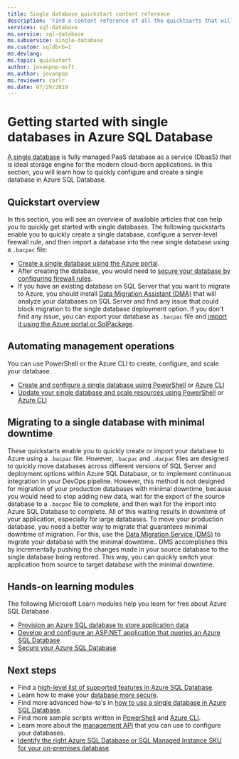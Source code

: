 ```yaml
---
title: Single database quickstart content reference
description: 'Find a content reference of all the quicktsarts that will help you quickly get started with single databases in Azure SQL Database'
services: sql-database
ms.service: sql-database
ms.subservice: single-database
ms.custom: sqldbrb=1
ms.devlang: 
ms.topic: quickstart
author: jovanpop-msft
ms.author: jovanpop
ms.reviewer: carlr
ms.date: 07/29/2019
---
```

# Getting started with single databases in Azure SQL Database

[A single database](sql-database-single-index.yml) is fully managed PaaS database as a service (DbaaS) that is ideal storage engine for the modern cloud-born applications. In this section, you will learn how to quickly configure and create a single database in Azure SQL Database.

## Quickstart overview

In this section, you will see an overview of available articles that can help you to quickly get started with single databases. The following quickstarts enable you to quickly create a single database, configure a server-level firewall rule, and then import a database into the new single database using a `.bacpac` file:

- [Create a single database using the Azure portal](sql-database-single-database-get-started.md).
- After creating the database, you would need to [secure your database by configuring firewall rules](sql-database-server-level-firewall-rule.md).
- If you have an existing database on SQL Server that you want to migrate to Azure, you should install [Data Migration Assistant (DMA)](https://www.microsoft.com/download/details.aspx?id=53595) that will analyze your databases on SQL Server and find any issue that could block migration to the single database deployment option. If you don't find any issue, you can export your database as `.bacpac` file and [import it using the Azure portal or SqlPackage](sql-database-import.md).

## Automating management operations

You can use PowerShell or the Azure CLI to create, configure, and scale your database.

- [Create and configure a single database using PowerShell](scripts/sql-database-create-and-configure-database-powershell.md) or [Azure CLI](scripts/sql-database-create-and-configure-database-cli.md)
- [Update your single database and scale resources using PowerShell](scripts/sql-database-monitor-and-scale-database-powershell.md) or [Azure CLI](scripts/sql-database-monitor-and-scale-database-cli.md)

## Migrating to a single database with minimal downtime

These quickstarts enable you to quickly create or import your database to Azure using a `.bacpac` file. However, `.bacpac` and `.dacpac` files are designed to quickly move databases across different versions of SQL Server and deployment options within Azure SQL Database, or to implement continuous integration in your DevOps pipeline. However, this method is not designed for migration of your production databases with minimal downtime, because you would need to stop adding new data, wait for the export of the source database to a `.bacpac` file to complete, and then wait for the import into Azure SQL Database to complete. All of this waiting results in downtime of your application, especially for large databases. To move your production database, you need a better way to migrate that guarantees minimal downtime of migration. For this, use the [Data Migration Service (DMS)](https://docs.microsoft.com/azure/dms/tutorial-sql-server-to-azure-sql?toc=/azure/sql-database/toc.json) to migrate your database with the minimal downtime.. DMS accomplishes this by incrementally pushing the changes made in your source database to the single database being restored. This way, you can quickly switch your application from source to target database with the minimal downtime.

## Hands-on learning modules

The following Microsoft Learn modules help you learn for free about Azure SQL Database.

- [Provision an Azure SQL database to store application data](https://docs.microsoft.com/learn/modules/provision-azure-sql-db/)
- [Develop and configure an ASP.NET application that queries an Azure SQL Database](https://docs.microsoft.com/learn/modules/develop-app-that-queries-azure-sql/)
- [Secure your Azure SQL Database](https://docs.microsoft.com/learn/modules/secure-your-azure-sql-database/)

## Next steps

- Find a [high-level list of supported features in Azure SQL Database](sql-database-features.md).
- Learn how to make your [database more secure](sql-database-security-tutorial.md).
- Find more advanced how-to's in [how to use a single database in Azure SQL Database](sql-database-howto-single-database.md).
- Find more sample scripts written in [PowerShell](sql-database-powershell-samples.md) and [Azure CLI](sql-database-cli-samples.md).
- Learn more about the [management API](sql-database-single-databases-manage.md) that you can use to configure your databases.
- [Identify the right Azure SQL Database or SQL Managed Instance SKU for your on-premises database](/sql/dma/dma-sku-recommend-sql-db/).
